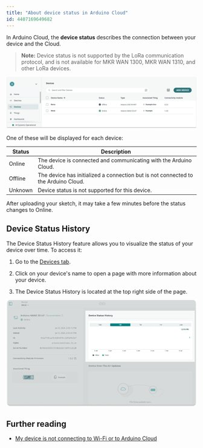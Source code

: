 ```yaml
---
title: "About device status in Arduino Cloud"
id: 4407169649682
---
```


In Arduino Cloud, the **device status** describes the connection between your device and the Cloud.

> **Note:** Device status is not supported by the LoRa communication protocol, and is not available for MKR WAN 1300, MKR WAN 1310, and other LoRa devices.

![Devices in Arduino Cloud with different statuses.](img/Board_status.png)

One of these will be displayed for each device: 

| Status           | Description                                                                            |
|------------------|----------------------------------------------------------------------------------------|
| Online           | The device is connected and communicating with the Arduino Cloud.                  |
| Offline          | The device has initialized a connection but is not connected to the Arduino Cloud. |
| Unknown                | Device status is not supported for this device. 

After uploading your sketch, it may take a few minutes before the status changes to Online.

## Device Status History

The Device Status History feature allows you to visualize the status of your device over time. To access it:

1. Go to the [Devices tab](https://app.arduino.cc/devices). 

2. Click on your device's name to open a page with more information about your device.

3. The Device Status History is located at the top right side of the page.

![Page with more information about a device, with the Device Status History feature highlited](img/device-status-history.png)

## Further reading

* [My device is not connecting to Wi-Fi or to Arduino Cloud](https://support.arduino.cc/hc/en-us/articles/360019355679-My-device-is-not-connecting-to-WiFi-or-to-IoT-Cloud)
